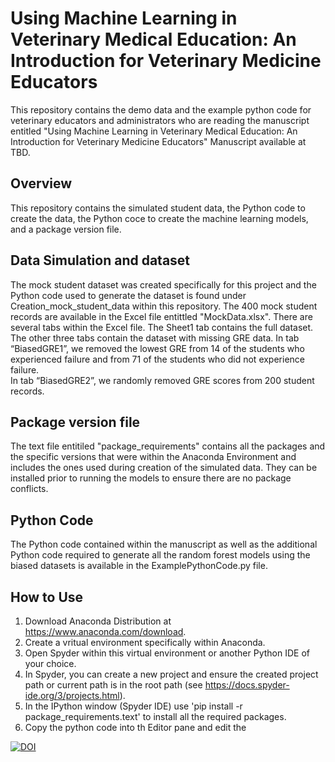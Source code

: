 # Using Machine Learning in Veterinary Medical Education: An Introduction for Veterinary Medicine Educators
This repository contains the demo data and the example python code for veterinary educators and administrators who are reading the manuscript entitled 
"Using Machine Learning in Veterinary Medical Education: An Introduction for Veterinary Medicine Educators"
Manuscript available at TBD.

## Overview
This repository contains the simulated student data, the Python code to create the data, the Python coce to create the machine learning models, and a package version file.

## Data Simulation and dataset

The mock student dataset was created specifically for this project and the Python code used to generate the dataset is found under Creation_mock_student_data within this repository.
The 400 mock student records are available in the Excel file entittled "MockData.xlsx".
There are several tabs within the Excel file.  The Sheet1 tab contains the full dataset.  The other three tabs contain the dataset with missing GRE data.
In tab “BiasedGRE1”, we removed the lowest GRE from 14 of the students who experienced failure and from 71 of the students who did not experience failure.  
In tab “BiasedGRE2”, we randomly removed GRE scores from 200 student records.  

## Package version file
The text file entitiled "package_requirements" contains all the packages and the specific versions that were within the Anaconda Environment and includes the ones used during creation of the simulated data.  They can be installed prior to running the models to ensure there are no package conflicts.

## Python Code
The Python code contained within the manuscript as well as the additional Python code required to generate all the random forest models using the biased datasets is available in the ExamplePythonCode.py file.

## How to Use
1) Download Anaconda Distribution at https://www.anaconda.com/download.
2) Create a vritual environment specifically within Anaconda.
3) Open Spyder within this virtual environment or another Python IDE of your choice.
4) In Spyder, you can create a new project and ensure the created project path or current path is in the root path (see https://docs.spyder-ide.org/3/projects.html).
5) In the IPython window (Spyder IDE) use 'pip install -r package_requirements.text' to install all the required packages.
6) Copy the python code into th Editor pane and edit the 

[![DOI](https://zenodo.org/badge/640729130.svg)](https://zenodo.org/badge/latestdoi/640729130)

